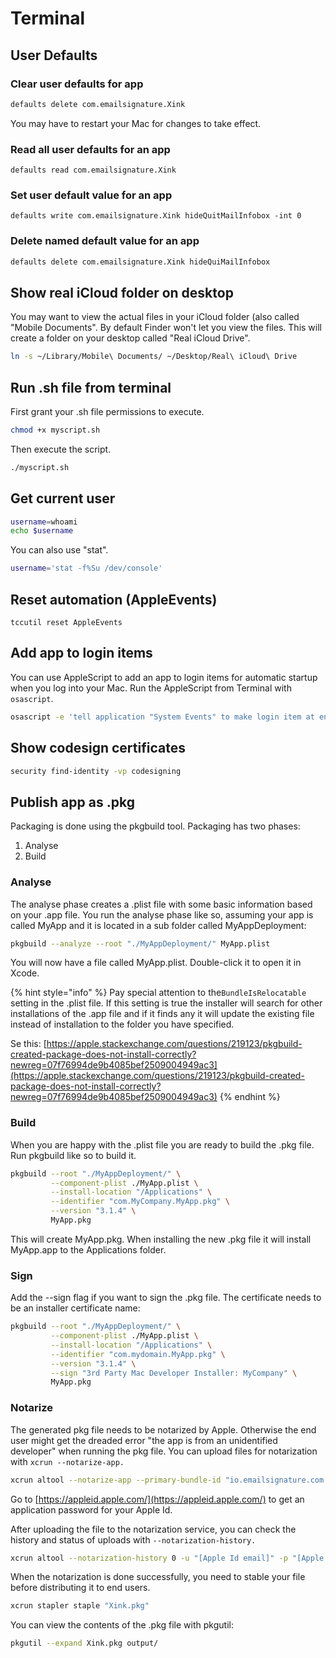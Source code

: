 # Terminal

## User Defaults

### Clear user defaults for app

```bash
defaults delete com.emailsignature.Xink
```

You may have to restart your Mac for changes to take effect.

### Read all user defaults for an app

```text
defaults read com.emailsignature.Xink
```

### Set user default value for an app

```text
defaults write com.emailsignature.Xink hideQuitMailInfobox -int 0
```

### Delete named default value for an app

```bash
defaults delete com.emailsignature.Xink hideQuiMailInfobox
```

## Show real iCloud folder on desktop

You may want to view the actual files in your iCloud folder \(also called "Mobile Documents". By default Finder won't let you view the files.  This will create a folder on your desktop called "Real iCloud Drive".

```bash
ln -s ~/Library/Mobile\ Documents/ ~/Desktop/Real\ iCloud\ Drive
```

## Run .sh file from terminal

First grant your .sh file permissions to execute.

```bash
chmod +x myscript.sh
```

Then execute the script.

```bash
./myscript.sh
```

## Get current user

```bash
username=whoami
echo $username
```

You can also use "stat".

```bash
username='stat -f%Su /dev/console'
```

## Reset automation \(AppleEvents\)

```text
tccutil reset AppleEvents
```

## Add app to login items

You can use AppleScript to add an app to login items for automatic startup when you log into your Mac.  Run the AppleScript from Terminal with `osascript`.

```bash
osascript -e 'tell application "System Events" to make login item at end with properties {name:"Xink", path:"/Applications/Xink.app", hidden:false}'
```

## Show codesign certificates

```bash
security find-identity -vp codesigning
```

## Publish app as .pkg

Packaging is done using the pkgbuild tool.  Packaging has two phases:

1. Analyse
2. Build

### Analyse

The analyse phase creates a .plist file with some basic information based on your .app file.  You run the analyse phase like so, assuming your app is called MyApp and it is located in a sub folder called MyAppDeployment:

```bash
pkgbuild --analyze --root "./MyAppDeployment/" MyApp.plist
```

You will now have a file called MyApp.plist.  Double-click it to open it in Xcode.

{% hint style="info" %}
Pay special attention to the`BundleIsRelocatable` setting in the .plist file.  If this setting is true the installer will search for other installations of the .app file and if it finds any it will update the existing file instead of installation to the folder you have specified.

Se this: [https://apple.stackexchange.com/questions/219123/pkgbuild-created-package-does-not-install-correctly?newreg=07f76994de9b4085bef2509004949ac3](https://apple.stackexchange.com/questions/219123/pkgbuild-created-package-does-not-install-correctly?newreg=07f76994de9b4085bef2509004949ac3)
{% endhint %}

### Build

When you are happy with the .plist file you are ready to build the .pkg file.  Run pkgbuild like so to build it.

```bash
pkgbuild --root "./MyAppDeployment/" \
         --component-plist ./MyApp.plist \
         --install-location "/Applications" \
         --identifier "com.MyCompany.MyApp.pkg" \
         --version "3.1.4" \
         MyApp.pkg

```

This will create MyApp.pkg.  When installing the new .pkg file it will install MyApp.app to the Applications folder.

### Sign

Add the --sign flag if you want to sign the .pkg file.  The certificate needs to be an installer certificate name:

```bash
pkgbuild --root "./MyAppDeployment/" \
         --component-plist ./MyApp.plist \
         --install-location "/Applications" \
         --identifier "com.mydomain.MyApp.pkg" \
         --version "3.1.4" \
         --sign "3rd Party Mac Developer Installer: MyCompany" \
         MyApp.pkg
```

### Notarize

The generated pkg file needs to be notarized by Apple.  Otherwise the end user might get the dreaded error "the app is from an unidentified developer" when running the pkg file.  You can upload files for notarization with `xcrun --notarize-app.`

```bash
xcrun altool --notarize-app --primary-bundle-id "io.emailsignature.com.pkg" --username [Apple Id email] --password [Apple Id password] --file Xink.pkg 
```

Go to [https://appleid.apple.com/](https://appleid.apple.com/) to get an application password for your Apple Id.

After uploading the file to the notarization service, you can check the history and status of uploads with `--notarization-history.`

```bash
xcrun altool --notarization-history 0 -u "[Apple Id email]" -p "[Apple Id password]"
```

When the notarization is done successfully, you need to stable your file before distributing it to end users.

```bash
xcrun stapler staple "Xink.pkg"
```

You can view the contents of the .pkg file with pkgutil:

```bash
pkgutil --expand Xink.pkg output/
```







